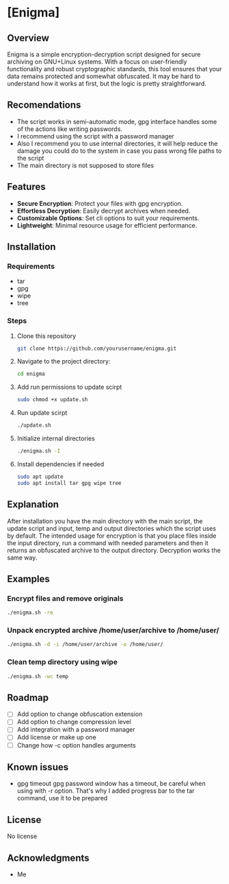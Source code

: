 # [Enigma]

## Overview
Enigma is a simple encryption-decryption script designed for secure archiving on GNU+Linux systems. With a focus on user-friendly functionality and robust cryptographic standards, this tool ensures that your data remains protected and somewhat obfuscated. It may be hard to understand how it works at first, but the logic is pretty straightforward.

## Recomendations
- The script works in semi-automatic mode, gpg interface handles some of the actions like writing passwords.
- I recommend using the script with a password manager
- Also I recommend you to use internal directories, it will help reduce the damage you could do to the system in case you pass wrong file paths to the script
- The main directory is not supposed to store files

## Features
- **Secure Encryption**: Protect your files with gpg encryption.
- **Effortless Decryption**: Easily decrypt archives when needed.
- **Customizable Options**: Set cli options to suit your requirements.
- **Lightweight**: Minimal resource usage for efficient performance.

## Installation
### Requirements
- tar
- gpg
- wipe
- tree

### Steps
1. Clone this repository
	```bash
	git clone https://github.com/yourusername/enigma.git
	```
2. Navigate to the project directory:
	```bash
	cd enigma
	```
3. Add run permissions to update scirpt
	```bash
	sudo chmod +x update.sh
	```
4. Run update scirpt
	```bash
	./update.sh
	```
5. Initialize internal directories
	```bash
	./enigma.sh -I
	```
6. Install dependencies if needed
	```bash
	sudo apt update
	sudo apt install tar gpg wipe tree
	```

## Explanation
After installation you have the main directory with the main script, the update script and input, temp and output directories which the script uses by default. The intended usage for encryption is that you place files inside the input directory, run a command with needed parameters and then it returns an obfuscated archive to the output directory. Decryption works the same way.

## Examples
### Encrypt files and remove originals
```bash
./enigma.sh -re
```

### Unpack encrypted archive /home/user/archive to /home/user/
```bash
./enigma.sh -d -i /home/user/archive -o /home/user/
```

### Clean temp directory using wipe
```bash
./enigma.sh -wc temp
```

## Roadmap
- [ ] Add option to change obfuscation extension
- [ ] Add option to change compression level
- [ ] Add integration with a password manager
- [ ] Add license or make up one
- [ ] Change how -c option handles arguments

## Known issues
- gpg timeout
gpg password window has a timeout, be careful when using with -r option. That's why I added progress bar to the tar command, use it to be prepared

## License
No license

## Acknowledgments
- Me
